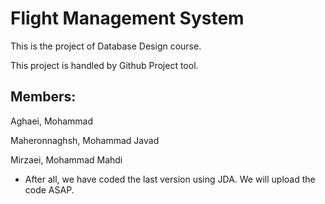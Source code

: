 # Flight Management System

This is the project of Database Design course.

This project is handled by Github Project tool.

## Members:

Aghaei, Mohammad

Maheronnaghsh, Mohammad Javad

Mirzaei, Mohammad Mahdi



* After all, we have coded the last version using JDA. We will upload the code ASAP.

